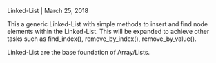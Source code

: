 Linked-List | March 25, 2018

This a generic Linked-List with simple methods to insert and find
node elements within the Linked-List. This will be expanded to
achieve other tasks such as find_index(), remove_by_index(), remove_by_value().


Linked-List are the base foundation of Array/Lists.
